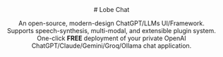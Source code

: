 <div align="center"><a name="readme-top"></a>
# Lobe Chat

An open-source, modern-design ChatGPT/LLMs UI/Framework.<br/>
Supports speech-synthesis, multi-modal, and extensible plugin system.<br/>
One-click **FREE** deployment of your private OpenAI ChatGPT/Claude/Gemini/Groq/Ollama chat application.
